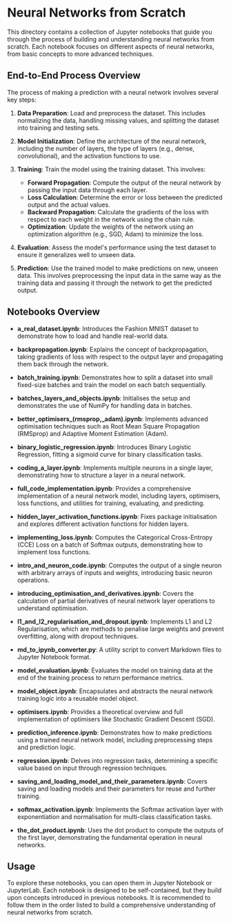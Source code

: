 # Neural Networks from Scratch

This directory contains a collection of Jupyter notebooks that guide you through the process of building and understanding neural networks from scratch. Each notebook focuses on different aspects of neural networks, from basic concepts to more advanced techniques.

## End-to-End Process Overview

The process of making a prediction with a neural network involves several key steps:

1. **Data Preparation**: Load and preprocess the dataset. This includes normalizing the data, handling missing values, and splitting the dataset into training and testing sets.

2. **Model Initialization**: Define the architecture of the neural network, including the number of layers, the type of layers (e.g., dense, convolutional), and the activation functions to use.

3. **Training**: Train the model using the training dataset. This involves:
   - **Forward Propagation**: Compute the output of the neural network by passing the input data through each layer.
   - **Loss Calculation**: Determine the error or loss between the predicted output and the actual values.
   - **Backward Propagation**: Calculate the gradients of the loss with respect to each weight in the network using the chain rule.
   - **Optimization**: Update the weights of the network using an optimization algorithm (e.g., SGD, Adam) to minimize the loss.

4. **Evaluation**: Assess the model's performance using the test dataset to ensure it generalizes well to unseen data.

5. **Prediction**: Use the trained model to make predictions on new, unseen data. This involves preprocessing the input data in the same way as the training data and passing it through the network to get the predicted output.

## Notebooks Overview

- **a_real_dataset.ipynb**: Introduces the Fashion MNIST dataset to demonstrate how to load and handle real-world data.

- **backpropagation.ipynb**: Explains the concept of backpropagation, taking gradients of loss with respect to the output layer and propagating them back through the network.

- **batch_training.ipynb**: Demonstrates how to split a dataset into small fixed-size batches and train the model on each batch sequentially.

- **batches_layers_and_objects.ipynb**: Initialises the setup and demonstrates the use of NumPy for handling data in batches.

- **better_optimisers_(rmsprop,_adam).ipynb**: Implements advanced optimisation techniques such as Root Mean Square Propagation (RMSprop) and Adaptive Moment Estimation (Adam).

- **binary_logistic_regression.ipynb**: Introduces Binary Logistic Regression, fitting a sigmoid curve for binary classification tasks.

- **coding_a_layer.ipynb**: Implements multiple neurons in a single layer, demonstrating how to structure a layer in a neural network.

- **full_code_implementation.ipynb**: Provides a comprehensive implementation of a neural network model, including layers, optimisers, loss functions, and utilities for training, evaluating, and predicting.

- **hidden_layer_activation_functions.ipynb**: Fixes package initialisation and explores different activation functions for hidden layers.

- **implementing_loss.ipynb**: Computes the Categorical Cross-Entropy (CCE) Loss on a batch of Softmax outputs, demonstrating how to implement loss functions.

- **intro_and_neuron_code.ipynb**: Computes the output of a single neuron with arbitrary arrays of inputs and weights, introducing basic neuron operations.

- **introducing_optimisation_and_derivatives.ipynb**: Covers the calculation of partial derivatives of neural network layer operations to understand optimisation.

- **l1_and_l2_regularisation_and_dropout.ipynb**: Implements L1 and L2 Regularisation, which are methods to penalise large weights and prevent overfitting, along with dropout techniques.

- **md_to_ipynb_converter.py**: A utility script to convert Markdown files to Jupyter Notebook format.

- **model_evaluation.ipynb**: Evaluates the model on training data at the end of the training process to return performance metrics.

- **model_object.ipynb**: Encapsulates and abstracts the neural network training logic into a reusable model object.

- **optimisers.ipynb**: Provides a theoretical overview and full implementation of optimisers like Stochastic Gradient Descent (SGD).

- **prediction_inference.ipynb**: Demonstrates how to make predictions using a trained neural network model, including preprocessing steps and prediction logic.

- **regression.ipynb**: Delves into regression tasks, determining a specific value based on input through regression techniques.

- **saving_and_loading_model_and_their_parameters.ipynb**: Covers saving and loading models and their parameters for reuse and further training.

- **softmax_activation.ipynb**: Implements the Softmax activation layer with exponentiation and normalisation for multi-class classification tasks.

- **the_dot_product.ipynb**: Uses the dot product to compute the outputs of the first layer, demonstrating the fundamental operation in neural networks.

## Usage

To explore these notebooks, you can open them in Jupyter Notebook or JupyterLab. Each notebook is designed to be self-contained, but they build upon concepts introduced in previous notebooks. It is recommended to follow them in the order listed to build a comprehensive understanding of neural networks from scratch.
